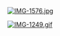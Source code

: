 [![IMG-1576.jpg](https://i.postimg.cc/wT3gJhPM/IMG-1576.jpg)](https://postimg.cc/hfFkR7KR)
  
[![IMG-1249.gif](https://i.postimg.cc/MpGF43ch/IMG-1249.gif)](https://postimg.cc/WhQ8qnwn)
